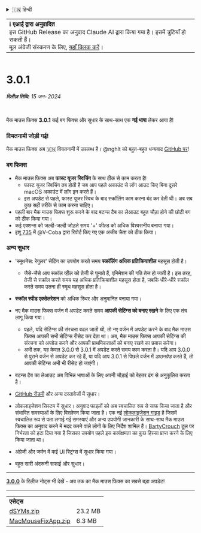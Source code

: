 <details>
<summary>🇮🇳 हिन्दी</summary>

[🇬🇧 English (GitHub Release)](https://github.com/noah-nuebling/mac-mouse-fix/releases/tag/3.0.1)\
[🇦🇩 Català](https://redirect.macmousefix.com/?target=mmf-release&tag=3.0.1&locale=ca)\
[🇩🇪 Deutsch](https://redirect.macmousefix.com/?target=mmf-release&tag=3.0.1&locale=de)\
[🇪🇸 Español](https://redirect.macmousefix.com/?target=mmf-release&tag=3.0.1&locale=es)\
[🇫🇷 Français](https://redirect.macmousefix.com/?target=mmf-release&tag=3.0.1&locale=fr)\
[🇮🇩 Indonesia](https://redirect.macmousefix.com/?target=mmf-release&tag=3.0.1&locale=id)\
[🇮🇹 Italiano](https://redirect.macmousefix.com/?target=mmf-release&tag=3.0.1&locale=it)\
[🇭🇺 Magyar](https://redirect.macmousefix.com/?target=mmf-release&tag=3.0.1&locale=hu)\
[🇳🇱 Nederlands](https://redirect.macmousefix.com/?target=mmf-release&tag=3.0.1&locale=nl)\
[🇵🇱 Polski](https://redirect.macmousefix.com/?target=mmf-release&tag=3.0.1&locale=pl)\
[🇧🇷 Português (Brasil)](https://redirect.macmousefix.com/?target=mmf-release&tag=3.0.1&locale=pt-BR)\
[🇵🇹 Português (Portugal)](https://redirect.macmousefix.com/?target=mmf-release&tag=3.0.1&locale=pt-PT)\
[🇷🇴 Română](https://redirect.macmousefix.com/?target=mmf-release&tag=3.0.1&locale=ro)\
[🇸🇪 Svenska](https://redirect.macmousefix.com/?target=mmf-release&tag=3.0.1&locale=sv)\
[🇻🇳 Tiếng Việt](https://redirect.macmousefix.com/?target=mmf-release&tag=3.0.1&locale=vi)\
[🇹🇷 Türkçe](https://redirect.macmousefix.com/?target=mmf-release&tag=3.0.1&locale=tr)\
[🇨🇿 Čeština](https://redirect.macmousefix.com/?target=mmf-release&tag=3.0.1&locale=cs)\
[🇬🇷 Ελληνικά](https://redirect.macmousefix.com/?target=mmf-release&tag=3.0.1&locale=el)\
[🇷🇺 Русский](https://redirect.macmousefix.com/?target=mmf-release&tag=3.0.1&locale=ru)\
[🇺🇦 Українська](https://redirect.macmousefix.com/?target=mmf-release&tag=3.0.1&locale=uk)\
[🇮🇱 עברית](https://redirect.macmousefix.com/?target=mmf-release&tag=3.0.1&locale=he)\
[🇸🇦 العربية](https://redirect.macmousefix.com/?target=mmf-release&tag=3.0.1&locale=ar)\
**🇮🇳 हिन्दी**\
[🇹🇭 ไทย](https://redirect.macmousefix.com/?target=mmf-release&tag=3.0.1&locale=th)\
[🇨🇳 中文 (简体)](https://redirect.macmousefix.com/?target=mmf-release&tag=3.0.1&locale=zh-Hans)\
[🇨🇳 中文 (繁體)](https://redirect.macmousefix.com/?target=mmf-release&tag=3.0.1&locale=zh-Hant)\
[🇭🇰 中文（香港)](https://redirect.macmousefix.com/?target=mmf-release&tag=3.0.1&locale=zh-HK)\
[🇯🇵 日本語](https://redirect.macmousefix.com/?target=mmf-release&tag=3.0.1&locale=ja)\
[🇰🇷 한국어](https://redirect.macmousefix.com/?target=mmf-release&tag=3.0.1&locale=ko)\
[Help translate Mac Mouse Fix to different languages!](https://github.com/noah-nuebling/mac-mouse-fix/discussions/731)
</details>
<table align=><td>
<b>ℹ️ एआई द्वारा अनुवादित</b><br>
इस GitHub Release का अनुवाद Claude AI द्वारा किया गया है। इसमें त्रुटियाँ हो सकती हैं।<br>
मूल अंग्रेजी संस्करण के लिए, <a href="https://github.com/noah-nuebling/mac-mouse-fix/releases/tag/3.0.1">यहाँ क्लिक करें</a>।
</td></table>

<table></table>

# 3.0.1
***रिलीज़ तिथि:** 15 जन॰ 2024*

<br>

मैक माउस फिक्स **3.0.1** कई बग फिक्स और सुधार के साथ-साथ एक **नई भाषा** लेकर आया है!

### वियतनामी जोड़ी गई!

मैक माउस फिक्स अब 🇻🇳 वियतनामी में उपलब्ध है। @nghlt को बहुत-बहुत धन्यवाद [GitHub पर](https://GitHub.com/nghlt)!

### बग फिक्स

- मैक माउस फिक्स अब **फास्ट यूजर स्विचिंग** के साथ ठीक से काम करता है!
  - फास्ट यूजर स्विचिंग तब होती है जब आप पहले अकाउंट से लॉग आउट किए बिना दूसरे macOS अकाउंट में लॉग इन करते हैं।
  - इस अपडेट से पहले, फास्ट यूजर स्विच के बाद स्क्रॉलिंग काम करना बंद कर देती थी। अब सब कुछ सही तरीके से काम करना चाहिए।
- पहली बार मैक माउस फिक्स शुरू करने के बाद बटन्स टैब का लेआउट बहुत चौड़ा होने की छोटी बग को ठीक किया गया।
- कई एक्शन्स को जल्दी-जल्दी जोड़ते समय '+' फील्ड को अधिक विश्वसनीय बनाया गया।
- इशू [735](https://github.com/noah-nuebling/mac-mouse-fix/issues/735) में @V-Coba द्वारा रिपोर्ट किए गए एक अजीब क्रैश को ठीक किया।

### अन्य सुधार

- 'स्मूथनेस: रेगुलर' सेटिंग का उपयोग करते समय **स्क्रॉलिंग अधिक प्रतिक्रियाशील** महसूस होती है।
  - जैसे-जैसे आप स्क्रॉल व्हील को तेजी से घुमाते हैं, एनिमेशन की गति तेज हो जाती है। इस तरह, तेजी से स्क्रॉल करते समय यह अधिक प्रतिक्रियाशील महसूस होता है, जबकि धीरे-धीरे स्क्रॉल करते समय उतना ही स्मूथ महसूस होता है।

- **स्क्रॉल स्पीड एक्सेलरेशन** को अधिक स्थिर और अनुमानित बनाया गया।
- नए मैक माउस फिक्स वर्जन में अपडेट करते समय **आपकी सेटिंग्स को बनाए रखने** के लिए एक तंत्र लागू किया गया।
  - पहले, यदि सेटिंग्स की संरचना बदल जाती थी, तो नए वर्जन में अपडेट करने के बाद मैक माउस फिक्स आपकी सभी सेटिंग्स रीसेट कर देता था। अब, मैक माउस फिक्स आपकी सेटिंग्स की संरचना को अपग्रेड करने और आपकी प्राथमिकताओं को बनाए रखने का प्रयास करेगा।
  - अभी तक, यह केवल 3.0.0 से 3.0.1 में अपडेट करते समय काम करता है। यदि आप 3.0.0 से पुराने वर्जन से अपडेट कर रहे हैं, या यदि आप 3.0.1 से पिछले वर्जन में _डाउनग्रेड_ करते हैं, तो आपकी सेटिंग्स अभी भी रीसेट हो जाएंगी।
- बटन्स टैब का लेआउट अब विभिन्न भाषाओं के लिए अपनी चौड़ाई को बेहतर ढंग से अनुकूलित करता है।
- [GitHub रीडमी](https://github.com/noah-nuebling/mac-mouse-fix#background) और अन्य दस्तावेजों में सुधार।
- लोकलाइजेशन सिस्टम में सुधार। अनुवाद फाइलों को अब स्वचालित रूप से साफ किया जाता है और संभावित समस्याओं के लिए विश्लेषण किया जाता है। एक नई [लोकलाइजेशन गाइड](https://github.com/noah-nuebling/mac-mouse-fix/discussions/731) है जिसमें स्वचालित रूप से पता लगाई गई समस्याएं और अन्य उपयोगी जानकारी के साथ-साथ मैक माउस फिक्स का अनुवाद करने में मदद करने वाले लोगों के लिए निर्देश शामिल हैं। [BartyCrouch](https://github.com/FlineDev/BartyCrouch) टूल पर निर्भरता को हटा दिया गया है जिसका उपयोग पहले इस कार्यक्षमता का कुछ हिस्सा प्राप्त करने के लिए किया जाता था।
- अंग्रेजी और जर्मन में कई UI स्ट्रिंग्स में सुधार किया गया।
- बहुत सारी अंदरूनी सफाई और सुधार।

---

[**3.0.0**](https://redirect.macmousefix.com/?target=mmf-release&tag=3.0.0&locale=hi) के रिलीज नोट्स भी देखें - अब तक का मैक माउस फिक्स का सबसे बड़ा अपडेट!

---

<table align="start">
<tr>
    <td colspan=2>
        <b>एसेट्स</b>
    </td>
</tr>
<tr>
    <td><a href="https://github.com/noah-nuebling/mac-mouse-fix/releases/download/3.0.1/dSYMs.zip">dSYMs.zip</a></td>
    <td>23.2 MB</td>
</tr>
<tr>
    <td><a href="https://github.com/noah-nuebling/mac-mouse-fix/releases/download/3.0.1/MacMouseFixApp.zip">MacMouseFixApp.zip</a></td>
    <td>6.3 MB</td>
</tr>
</table>